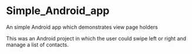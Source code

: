 # Simple_Android_app
An simple Android app which demonstrates view page holders

This was an Android project in which the user could swipe left or right and manage a list of contacts.
